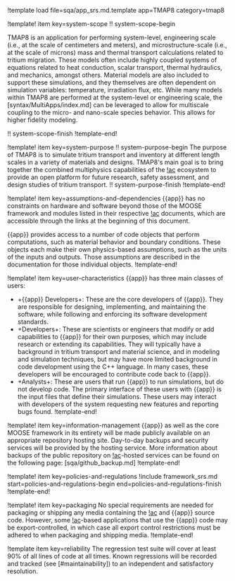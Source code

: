 !template load file=sqa/app_srs.md.template app=TMAP8 category=tmap8

!template! item key=system-scope
!! system-scope-begin

TMAP8 is an application for performing system-level, engineering scale (i.e., at the scale of centimeters and meters), and microstructure-scale (i.e., at the scale of microns) mass and thermal transport calculations related to tritium migration. These models often include highly coupled
systems of equations related to heat conduction, scalar transport, thermal hydraulics, and mechanics, amongst others. Material models are also included to support these simulations, and they themselves are often dependent on simulation variables: temperature,
irradiation flux, etc. While many models within TMAP8 are performed
at the system-level or engineering scale, the [syntax/MultiApps/index.md]
can be leveraged to allow for multiscale coupling to the micro- and nano-scale species behavior. This allows for higher fidelity modeling.

!! system-scope-finish
!template-end!

!template! item key=system-purpose
!! system-purpose-begin
The purpose of TMAP8 is to simulate tritium transport and inventory at different length scales in a variety of materials and designs. TMAP8's main goal is to bring together the combined multiphysics capabilities of the [!ac](MOOSE) ecosystem to provide an open platform for future research, safety assessment, and design studies of tritium transport.
!! system-purpose-finish
!template-end!

!template! item key=assumptions-and-dependencies
{{app}} has no constraints on hardware and software beyond those of the MOOSE framework and modules listed in their respective [!ac](SRS) documents, which are accessible through the links at the beginning of this document.

{{app}} provides access to a number of code objects that perform computations, such as material behavior and boundary conditions. These objects each make their own physics-based assumptions, such as the units of the inputs and outputs. Those assumptions are described in the documentation for those individual objects.
!template-end!

!template! item key=user-characteristics
{{app}} has three main classes of users:

- +{{app}} Developers+: These are the core developers of {{app}}. They are responsible for designing, implementing, and maintaining the software, while following and enforcing its software development standards.
- +Developers+: These are scientists or engineers that modify or add capabilities to {{app}} for their own purposes, which may include research or extending its capabilities. They will typically have a background in tritium transport and material science, and in modeling and simulation techniques, but may have more limited background in code development using the C++ language. In many cases, these developers will be encouraged to contribute code back to {{app}}.
- +Analysts+: These are users that run {{app}} to run simulations, but do not develop code. The primary interface of these users with {{app}} is the input files that define their simulations. These users may interact with developers of the system requesting new features and reporting bugs found.
!template-end!

!template! item key=information-management
{{app}} as well as the core MOOSE framework in its entirety will be made publicly available on an appropriate repository hosting site. Day-to-day backups and security services will be provided by the hosting service. More information about backups of the public repository on [!ac](INL)-hosted services can be found on the following page: [sqa/github_backup.md]
!template-end!

!template! item key=policies-and-regulations
!include framework_srs.md start=policies-and-regulations-begin end=policies-and-regulations-finish
!template-end!

!template! item key=packaging
No special requirements are needed for packaging or shipping any media containing the [!ac](MOOSE) and {{app}} source code. However, some [!ac](MOOSE)-based applications that use the {{app}} code may be export-controlled, in which case all export control restrictions must be adhered to when packaging and shipping media.
!template-end!

!template item key=reliability
The regression test suite will cover at least 90% of all lines of code at all times. Known
regressions will be recorded and tracked (see [#maintainability]) to an independent and
satisfactory resolution.
